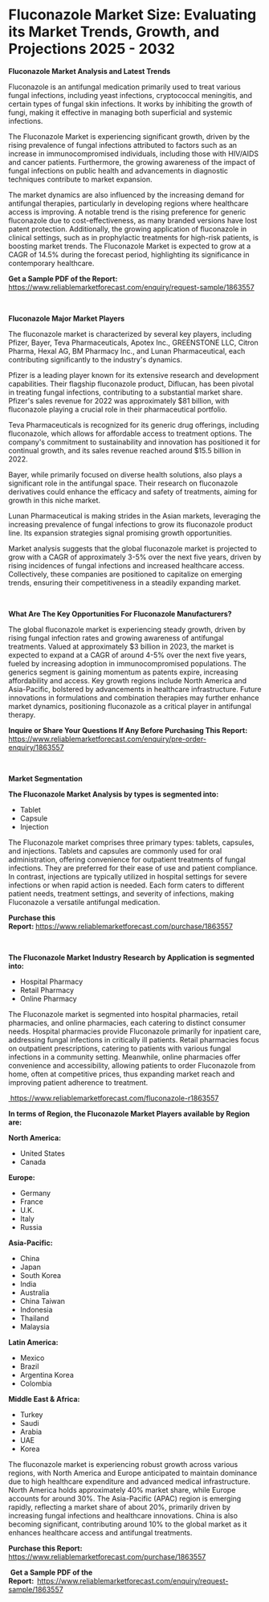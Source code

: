 <p><h1>Fluconazole Market Size: Evaluating its Market Trends, Growth, and Projections 2025 - 2032</h1></p><p><strong>Fluconazole Market Analysis and Latest Trends</strong></p>
<p><p>Fluconazole is an antifungal medication primarily used to treat various fungal infections, including yeast infections, cryptococcal meningitis, and certain types of fungal skin infections. It works by inhibiting the growth of fungi, making it effective in managing both superficial and systemic infections.</p><p>The Fluconazole Market is experiencing significant growth, driven by the rising prevalence of fungal infections attributed to factors such as an increase in immunocompromised individuals, including those with HIV/AIDS and cancer patients. Furthermore, the growing awareness of the impact of fungal infections on public health and advancements in diagnostic techniques contribute to market expansion.</p><p>The market dynamics are also influenced by the increasing demand for antifungal therapies, particularly in developing regions where healthcare access is improving. A notable trend is the rising preference for generic fluconazole due to cost-effectiveness, as many branded versions have lost patent protection. Additionally, the growing application of fluconazole in clinical settings, such as in prophylactic treatments for high-risk patients, is boosting market trends. The Fluconazole Market is expected to grow at a CAGR of 14.5% during the forecast period, highlighting its significance in contemporary healthcare.</p></p>
<p><strong>Get a Sample PDF of the Report:&nbsp;</strong> <a href="https://www.reliablemarketforecast.com/enquiry/request-sample/1863557?utm_campaign=3163&utm_medium=2&utm_source=Github&utm_content=ia&utm_term=19042025&utm_id=fluconazole">https://www.reliablemarketforecast.com/enquiry/request-sample/1863557</a></p>
<p>&nbsp;</p>
<p><strong>Fluconazole Major Market Players</strong></p>
<p><p>The fluconazole market is characterized by several key players, including Pfizer, Bayer, Teva Pharmaceuticals, Apotex Inc., GREENSTONE LLC, Citron Pharma, Hexal AG, BM Pharmacy Inc., and Lunan Pharmaceutical, each contributing significantly to the industry's dynamics.</p><p>Pfizer is a leading player known for its extensive research and development capabilities. Their flagship fluconazole product, Diflucan, has been pivotal in treating fungal infections, contributing to a substantial market share. Pfizer's sales revenue for 2022 was approximately $81 billion, with fluconazole playing a crucial role in their pharmaceutical portfolio.</p><p>Teva Pharmaceuticals is recognized for its generic drug offerings, including fluconazole, which allows for affordable access to treatment options. The company's commitment to sustainability and innovation has positioned it for continual growth, and its sales revenue reached around $15.5 billion in 2022.</p><p>Bayer, while primarily focused on diverse health solutions, also plays a significant role in the antifungal space. Their research on fluconazole derivatives could enhance the efficacy and safety of treatments, aiming for growth in this niche market.</p><p>Lunan Pharmaceutical is making strides in the Asian markets, leveraging the increasing prevalence of fungal infections to grow its fluconazole product line. Its expansion strategies signal promising growth opportunities.</p><p>Market analysis suggests that the global fluconazole market is projected to grow with a CAGR of approximately 3-5% over the next five years, driven by rising incidences of fungal infections and increased healthcare access. Collectively, these companies are positioned to capitalize on emerging trends, ensuring their competitiveness in a steadily expanding market.</p></p>
<p>&nbsp;</p>
<p><strong>What Are The Key Opportunities For Fluconazole Manufacturers?</strong></p>
<p><p>The global fluconazole market is experiencing steady growth, driven by rising fungal infection rates and growing awareness of antifungal treatments. Valued at approximately $3 billion in 2023, the market is expected to expand at a CAGR of around 4-5% over the next five years, fueled by increasing adoption in immunocompromised populations. The generics segment is gaining momentum as patents expire, increasing affordability and access. Key growth regions include North America and Asia-Pacific, bolstered by advancements in healthcare infrastructure. Future innovations in formulations and combination therapies may further enhance market dynamics, positioning fluconazole as a critical player in antifungal therapy.</p></p>
<p><strong>Inquire or Share Your Questions If Any Before Purchasing This Report:</strong> <a href="https://www.reliablemarketforecast.com/enquiry/pre-order-enquiry/1863557?utm_campaign=3163&utm_medium=2&utm_source=Github&utm_content=ia&utm_term=19042025&utm_id=fluconazole">https://www.reliablemarketforecast.com/enquiry/pre-order-enquiry/1863557</a></p>
<p>&nbsp;</p>
<p><strong>Market Segmentation</strong></p>
<p><strong>The Fluconazole Market Analysis by types is segmented into:</strong></p>
<p><ul><li>Tablet</li><li>Capsule</li><li>Injection</li></ul></p>
<p><p>The Fluconazole market comprises three primary types: tablets, capsules, and injections. Tablets and capsules are commonly used for oral administration, offering convenience for outpatient treatments of fungal infections. They are preferred for their ease of use and patient compliance. In contrast, injections are typically utilized in hospital settings for severe infections or when rapid action is needed. Each form caters to different patient needs, treatment settings, and severity of infections, making Fluconazole a versatile antifungal medication.</p></p>
<p><strong>Purchase this Report:&nbsp;</strong><a href="https://www.reliablemarketforecast.com/purchase/1863557?utm_campaign=3163&utm_medium=2&utm_source=Github&utm_content=ia&utm_term=19042025&utm_id=fluconazole">https://www.reliablemarketforecast.com/purchase/1863557</a></p>
<p>&nbsp;</p>
<p><strong>The Fluconazole Market Industry Research by Application is segmented into:</strong></p>
<p><ul><li>Hospital Pharmacy</li><li>Retail Pharmacy</li><li>Online Pharmacy</li></ul></p>
<p><p>The Fluconazole market is segmented into hospital pharmacies, retail pharmacies, and online pharmacies, each catering to distinct consumer needs. Hospital pharmacies provide Fluconazole primarily for inpatient care, addressing fungal infections in critically ill patients. Retail pharmacies focus on outpatient prescriptions, catering to patients with various fungal infections in a community setting. Meanwhile, online pharmacies offer convenience and accessibility, allowing patients to order Fluconazole from home, often at competitive prices, thus expanding market reach and improving patient adherence to treatment.</p></p>
<p><a href="https://www.reliablemarketforecast.com/fluconazole-r1863557?utm_campaign=3163&utm_medium=2&utm_source=Github&utm_content=ia&utm_term=19042025&utm_id=fluconazole">&nbsp;https://www.reliablemarketforecast.com/fluconazole-r1863557</a></p>
<p><strong>In terms of Region, the Fluconazole Market Players available by Region are:</strong></p>
<p>
    <p> <strong> North America: </strong>
        <ul>
            <li>United States</li>
            <li>Canada</li>
        </ul>
        </p> 
    <p> <strong> Europe: </strong>
        <ul>
            <li>Germany</li>
            <li>France</li>
            <li>U.K.</li>
            <li>Italy</li>
            <li>Russia</li>
        </ul>
        </p> 
    <p> <strong> Asia-Pacific: </strong>
        <ul>
            <li>China</li>
            <li>Japan</li>
            <li>South Korea</li>
            <li>India</li>
            <li>Australia</li>
            <li>China Taiwan</li>
            <li>Indonesia</li>
            <li>Thailand</li>
            <li>Malaysia</li>
        </ul>
        </p> 
    <p> <strong> Latin America: </strong>
        <ul>
            <li>Mexico</li>
            <li>Brazil</li>
            <li>Argentina Korea</li>
            <li>Colombia</li>
        </ul>
        </p> 
    <p> <strong> Middle East & Africa: </strong>
        <ul>
            <li>Turkey</li>
            <li>Saudi</li>
            <li>Arabia</li>
            <li>UAE</li>
            <li>Korea</li>
        </ul>
    </p>
    </p>
<p><p>The fluconazole market is experiencing robust growth across various regions, with North America and Europe anticipated to maintain dominance due to high healthcare expenditure and advanced medical infrastructure. North America holds approximately 40% market share, while Europe accounts for around 30%. The Asia-Pacific (APAC) region is emerging rapidly, reflecting a market share of about 20%, primarily driven by increasing fungal infections and healthcare innovations. China is also becoming significant, contributing around 10% to the global market as it enhances healthcare access and antifungal treatments.</p></p>
<p><strong>Purchase this Report: </strong><a href="https://www.reliablemarketforecast.com/purchase/1863557?utm_campaign=3163&utm_medium=2&utm_source=Github&utm_content=ia&utm_term=19042025&utm_id=fluconazole">https://www.reliablemarketforecast.com/purchase/1863557</a></p>
<p>&nbsp;<strong>Get a Sample PDF of the Report:&nbsp;&nbsp;</strong><a href="https://www.reliablemarketforecast.com/enquiry/request-sample/1863557?utm_campaign=3163&utm_medium=2&utm_source=Github&utm_content=ia&utm_term=19042025&utm_id=fluconazole">https://www.reliablemarketforecast.com/enquiry/request-sample/1863557</a></p>
<p><strong></strong></p>
<p><p></p><p></p><p></p></p>
